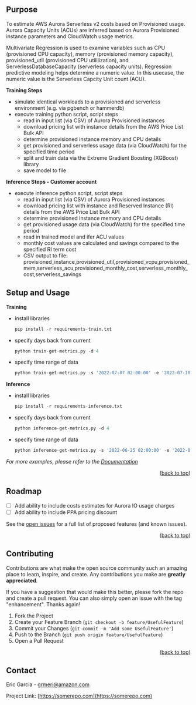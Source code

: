 ## Purpose

To estimate AWS Aurora Serverless v2 costs based on Provisioned usage. Aurora Capacity Units (ACUs) are inferred based on Aurora Provisioned instance parameters and CloudWatch usage metrics.

Multivariate Regression is used to examine variables such as CPU (provisioned CPU capacity), memory (provisioned memory capacity), provisioned_util (provisioned CPU utililization), and ServerlessDatabaseCapacity (serverless capacity units). Regression predictive modeling helps determine a numeric value. In this usecase, the numeric value is the Serverless Capcity Unit count (ACU). 


**Training Steps**
- simulate identical workloads to a provisioned and serverless environment (e.g. via pgbench or hammerdb)
- execute training python script, script steps
  - read in input list (via CSV) of Aurora Provisioned instances
  - download pricing list with instance details from the AWS Price List Bulk API 
  - determine provisioned instance memory and CPU details
  - get provisioned and serverless usage data (via CloudWatch) for the specified time period
  - split and train data via the Extreme Gradient Boosting (XGBoost) library
  - save model to file


**Inference Steps - Customer account**
- execute inference python script, script steps
  - read in input list (via CSV) of Aurora Provisioned instances
  - download pricing list with instance and Reserved Instance (RI) details from the AWS Price List Bulk API 
  - determine provisioned instance memory and CPU details
  - get provisioned usage data (via CloudWatch) for the specified time period
  - read in trained model and ifer ACU values 
  - monthly cost values are calculated and savings compared to the specified RI term cost
  - CSV output to file: provisioned_instance,provisioned_util,provisioned_vcpu,provisioned_mem,serverless_acu,provisioned_monthly_cost,serverless_monthly_cost,serverless_savings

## Setup and Usage

**Training**
- install libraries 
  ```py
  pip install -r requirements-train.txt
  ```
- specify days back from current
  ```py
  python train-get-metrics.py -d 4
  ```
- specify time range of data 
  ```py
  python train-get-metrics.py -s '2022-07-07 02:00:00' -e '2022-07-10 02:00:00'
  ``` 

**Inference**
- install libraries 
  ```py
  pip install -r requirements-inference.txt
  ```
- specify days back from current
  ```py
  python inference-get-metrics.py -d 4
  ```
- specify time range of data 
  ```py
  python inference-get-metrics.py -s '2022-06-25 02:00:00' -e '2022-07-12 02:00:00'
  ``` 

_For more examples, please refer to the [Documentation](https://somerepo.com)_

<p align="right">(<a href="#readme-top">back to top</a>)</p>


## Roadmap

- [ ] Add ability to include costs estimates for Aurora IO usage charges 
- [ ] Add ability to include PPA pricing discount

See the [open issues](https://somerepo.com) for a full list of proposed features (and known issues).

<p align="right">(<a href="#readme-top">back to top</a>)</p>


## Contributing

Contributions are what make the open source community such an amazing place to learn, inspire, and create. Any contributions you make are **greatly appreciated**.

If you have a suggestion that would make this better, please fork the repo and create a pull request. You can also simply open an issue with the tag "enhancement". Thanks again!

1. Fork the Project
2. Create your Feature Branch (`git checkout -b feature/UsefulFeature`)
3. Commit your Changes (`git commit -m 'Add some UsefulFeature'`)
4. Push to the Branch (`git push origin feature/UsefulFeature`)
5. Open a Pull Request

<p align="right">(<a href="#readme-top">back to top</a>)</p>


## Contact

Eric Garcia - grmeri@amazon.com

Project Link: [https://somerepo.com](https://somerepo.com)



